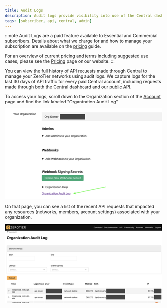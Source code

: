 ```yaml
---
title: Audit Logs
description: Audit logs provide visibility into use of the Central dashboard and API.
tags: [subscriber, api, central, admin]
---
```


:::note
Audit Logs are a paid feature available to Essential and Commercial subscribers. Details about what we charge for and how to manage your subscription are available on the [pricing](/pricing) guide.

For an overview of current pricing and terms including suggested use cases, please see the [Pricing](https://www.zerotier.com/pricing) page on our website.
:::

You can view the full history of API requests made through Central to manage your ZeroTier networks using audit logs. We capture logs for the last 30 days of API traffic for every paid Central account, including requests made through both the Central dashboard and our [public API](/api-central).

To access your logs, scroll down to the Organization section of the [Account](https://my.zerotier.com) page and find the link labeled "Organization Audit Log".

![audit-log-link](./images/audit-logs-01.png)

On that page, you can see a list of the recent API requests that impacted any resources (networks, members, account settings) associated with your organization.

![audit-log-detail](./images/audit-logs-02.png)
